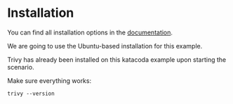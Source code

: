 # Installation

You can find all installation options in the [documentation](https://aquasecurity.github.io/trivy/v0.23.0/getting-started/installation/).

We are going to use the Ubuntu-based installation for this example.

Trivy has already been installed on this katacoda example upon starting the scenario.

Make sure everything works:

```
trivy --version
```
